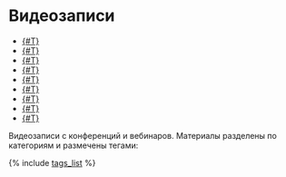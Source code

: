 # Видеозаписи

- [{#T}](videos/2025.md)
- [{#T}](videos/2024.md)
- [{#T}](videos/2023.md)
- [{#T}](videos/2022.md)
- [{#T}](videos/2021.md)
- [{#T}](videos/2020.md)
- [{#T}](videos/2019.md)
- [{#T}](videos/2018.md)
- [{#T}](videos/2017.md)

Видеозаписи с конференций и вебинаров. Материалы разделены по категориям и размечены тегами:

{% include [tags_list](./_includes/tags_list.md) %}